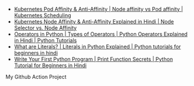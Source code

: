 <!-- YOUTUBE:START -->
- [Kubernetes Pod Affinity &amp; Anti-Affinity | Node affinity vs Pod affinity | Kubernetes Scheduling](https://www.youtube.com/watch?v=kXipD5hzwkk)
- [Kubernetes Node Affinity &amp; Anti-Affinity Explained in Hindi | Node Selector vs. Node Affinity](https://www.youtube.com/watch?v=qJ4rUXaFWlo)
- [Operators in Python | Types of Operators | Python Operators Explained  in Hindi | Python Tutorials](https://www.youtube.com/watch?v=_7rGpWz5k0Y)
- [What are Literals? | Literals in Python Explained | Python tutorials for beginners in hindi](https://www.youtube.com/watch?v=0xe-riFbUbI)
- [Write Your First Python Program | Print Function Secrets | Python Tutorial for Beginners in Hindi](https://www.youtube.com/watch?v=TG_iexk1f74)
<!-- YOUTUBE:END -->

My Github Action Project

